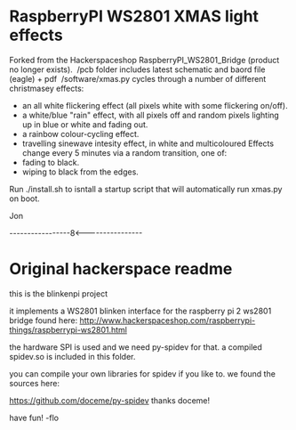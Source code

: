 

RaspberryPI WS2801 XMAS light effects
=====================================

Forked from the Hackerspaceshop RaspberryPI_WS2801_Bridge (product no longer exists).
​
/pcb  folder includes latest schematic and baord file (eagle)  + pdf
​
/software/xmas.py cycles through a number of different christmasey effects:
- an all white flickering effect (all pixels white with some flickering on/off).
- a white/blue "rain" effect, with all pixels off and random pixels lighting up in blue or white and fading out.
- a rainbow colour-cycling effect.
- travelling sinewave intesity effect, in white and multicoloured
​
Effects change every 5 minutes via a random transition, one of:
- fading to black.
- wiping to black from the edges.

Run ./install.sh to isntall a startup script that will automatically run xmas.py on boot.

Jon


-----------------8<----------------


Original hackerspace readme
===========================

this is the blinkenpi project

it implements a WS2801 blinken interface for the raspberry pi 2 ws2801 bridge found here: http://www.hackerspaceshop.com/raspberrypi-things/raspberrypi-ws2801.html


the hardware SPI is used and we need py-spidev for that.
a compiled spidev.so is included in this folder.

you can compile your own libraries for spidev if you like to. 
we found the sources here:

https://github.com/doceme/py-spidev
thanks doceme!

have fun!
-flo


